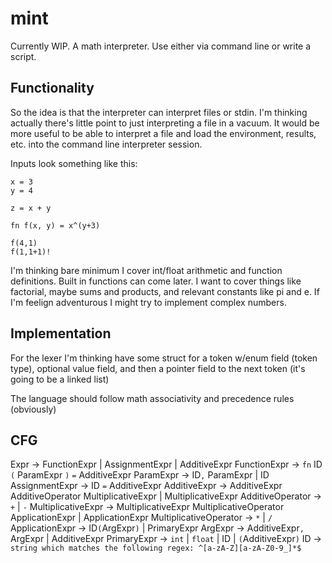 # mint
Currently WIP. A math interpreter. Use either via command line or write a script.

## Functionality
So the idea is that the interpreter can interpret files or stdin. I'm thinking actually there's little point to just interpreting a file in a vacuum. It would be more useful to be able to interpret a file and load the environment, results, etc. into the command line interpreter session.


Inputs look something like this:

```
x = 3
y = 4

z = x + y

fn f(x, y) = x^(y+3)

f(4,1)
f(1,1+1)!
```

I'm thinking bare minimum I cover int/float arithmetic and function definitions. Built in functions can come later. I want to cover things like factorial, maybe sums and products, and relevant constants like pi and e. If I'm feelign adventurous I might try to implement complex numbers.

## Implementation
For the lexer I'm thinking have some struct for a token w/enum field (token type), 
optional value field, and then a pointer field to the next token (it's going to be a linked list)


The language should follow math associativity and precedence rules (obviously)

## CFG
Expr -> FunctionExpr | AssignmentExpr | AdditiveExpr
FunctionExpr -> `fn` ID `(` ParamExpr `)` `=` AdditiveExpr
ParamExpr -> ID`,` ParamExpr | ID
AssignmentExpr -> ID `=` AdditiveExpr
AdditiveExpr -> AdditiveExpr AdditiveOperator MultiplicativeExpr | MultiplicativeExpr
AdditiveOperator -> `+` | `-`
MultiplicativeExpr -> MultiplicativeExpr MultiplicativeOperator ApplicationExpr | ApplicationExpr
MultiplicativeOperator -> `*` | `/`
ApplicationExpr -> ID`(`ArgExpr`)` | PrimaryExpr
ArgExpr -> AdditiveExpr`,` ArgExpr | AdditiveExpr
PrimaryExpr -> `int` | `float` | ID | `(`AdditiveExpr`)`
ID -> `string which matches the following regex: ^[a-zA-Z][a-zA-Z0-9_]*$`
